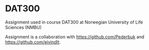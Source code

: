 # DAT300

Assignment used in course DAT300 at Norwegian University of Life Sciences (NMBU)

Assignment is a collaboration with https://github.com/Pederbuk and https://github.com/eivindlt.
